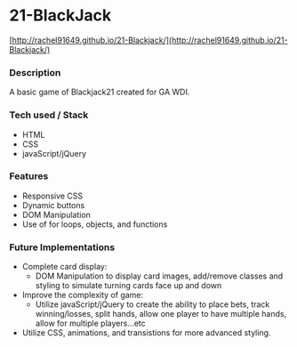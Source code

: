 # 21-BlackJack


[http://rachel91649.github.io/21-Blackjack/](http://rachel91649.github.io/21-Blackjack/)

### Description
A basic game of Blackjack21 created for GA WDI.

### Tech used / Stack
- HTML
- CSS
- javaScript/jQuery

### Features
- Responsive CSS
- Dynamic buttons
- DOM Manipulation
- Use of for loops, objects, and functions

### Future Implementations
- Complete card display:
    + DOM Manipulation to display card images, add/remove classes and styling to simulate turning cards face up and down
- Improve the complexity of game:
    + Utilize javaScript/jQuery to create the ability to place bets, track winning/losses, split hands, allow one player to have multiple hands, allow for multiple players...etc
- Utilize CSS, animations, and transistions for more advanced styling.




